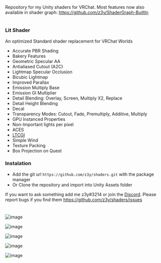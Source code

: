 Repository for my Unity shaders for VRChat. Most features now also available in shader graph: https://github.com/z3y/ShaderGraph-BuiltIn
#
### Lit Shader
An optimized Standard shader replacement for VRChat Worlds

- Accurate PBR Shading
- Bakery Features
- Geometric Specular AA
- Antialiased Cutout (A2C)
- Lightmap Specular Occlusion
- Bicubic Lightmap
- Improved Parallax
- Emission Multiply Base
- Emission GI Multiplier
- Detail Blending: Overlay, Screen, Multiply X2, Replace
- Detail Height Blending
- Decal
- Transparency Modes: Cutout, Fade, Premultiply, Additive, Multiply
- GPU Instanced Properties
- Non-Important lights per pixel
- ACES
- [LTCGI](https://github.com/PiMaker/ltcgi)
- Simple Wind
- Texture Packing
- Box Projection on Quest

### Instalation
- Add the git url `https://github.com/z3y/shaders.git` with the package manager
- Or Clone the repository and import into Unity Assets folder

If you want to ask something add me z3y#3214 or join the [Discord](https://discord.gg/bw46tKgRFT). Please report bugs if you find them https://github.com/z3y/shaders/issues
#

![image](https://user-images.githubusercontent.com/33181641/181753409-d71e3702-cb96-425b-bb74-015d75d91316.png)

![image](https://user-images.githubusercontent.com/33181641/181753445-afcf4f1f-aa4e-46fe-b5eb-2100540b8665.png)

![image](https://user-images.githubusercontent.com/33181641/181753462-6c609fa6-8cc6-466f-b911-c29a52447714.png)

![image](https://user-images.githubusercontent.com/33181641/181753478-d2297ffa-3082-47fa-9ce0-b553d5581484.png)

![image](https://user-images.githubusercontent.com/33181641/181753499-c3da4465-c02d-4ed8-80f1-1a1c1f9bbab3.png)

